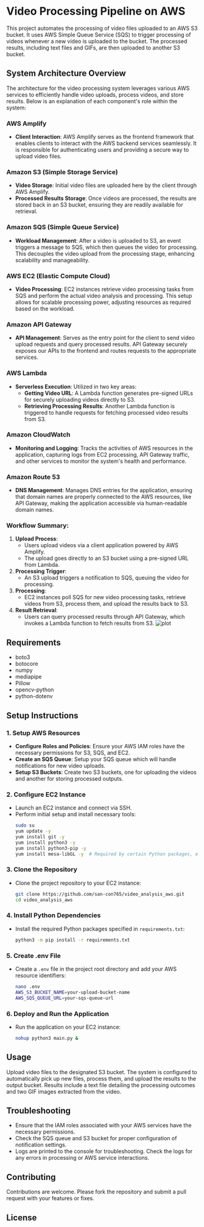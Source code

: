 # Video Processing Pipeline on AWS

This project automates the processing of video files uploaded to an AWS S3 bucket. It uses AWS Simple Queue Service (SQS) to trigger processing of videos whenever a new video is uploaded to the bucket. The processed results, including text files and GIFs, are then uploaded to another S3 bucket.

## System Architecture Overview

The architecture for the video processing system leverages various AWS services to efficiently handle video uploads, process videos, and store results. Below is an explanation of each component's role within the system:

### AWS Amplify
- **Client Interaction**: AWS Amplify serves as the frontend framework that enables clients to interact with the AWS backend services seamlessly. It is responsible for authenticating users and providing a secure way to upload video files.

### Amazon S3 (Simple Storage Service)
- **Video Storage**: Initial video files are uploaded here by the client through AWS Amplify.
- **Processed Results Storage**: Once videos are processed, the results are stored back in an S3 bucket, ensuring they are readily available for retrieval.

### Amazon SQS (Simple Queue Service)
- **Workload Management**: After a video is uploaded to S3, an event triggers a message to SQS, which then queues the video for processing. This decouples the video upload from the processing stage, enhancing scalability and manageability.

### AWS EC2 (Elastic Compute Cloud)
- **Video Processing**: EC2 instances retrieve video processing tasks from SQS and perform the actual video analysis and processing. This setup allows for scalable processing power, adjusting resources as required based on the workload.

### Amazon API Gateway
- **API Management**: Serves as the entry point for the client to send video upload requests and query processed results. API Gateway securely exposes our APIs to the frontend and routes requests to the appropriate services.

### AWS Lambda
- **Serverless Execution**: Utilized in two key areas:
  - **Getting Video URL**: A Lambda function generates pre-signed URLs for securely uploading videos directly to S3.
  - **Retrieving Processing Results**: Another Lambda function is triggered to handle requests for fetching processed video results from S3.

### Amazon CloudWatch
- **Monitoring and Logging**: Tracks the activities of AWS resources in the application, capturing logs from EC2 processing, API Gateway traffic, and other services to monitor the system's health and performance.

### Amazon Route 53
- **DNS Management**: Manages DNS entries for the application, ensuring that domain names are properly connected to the AWS resources, like API Gateway, making the application accessible via human-readable domain names.

### Workflow Summary:
1. **Upload Process**:
   - Users upload videos via a client application powered by AWS Amplify.
   - The upload goes directly to an S3 bucket using a pre-signed URL from Lambda.
2. **Processing Trigger**:
   - An S3 upload triggers a notification to SQS, queuing the video for processing.
3. **Processing**:
   - EC2 instances poll SQS for new video processing tasks, retrieve videos from S3, process them, and upload the results back to S3.
4. **Result Retrieval**:
   - Users can query processed results through API Gateway, which invokes a Lambda function to fetch results from S3.
![plot](architecture/architecture.jpeg)

## Requirements

- boto3  
- botocore  
- numpy  
- mediapipe  
- Pillow  
- opencv-python  
- python-dotenv

## Setup Instructions

### 1. **Setup AWS Resources**
   - **Configure Roles and Policies**: Ensure your AWS IAM roles have the necessary permissions for S3, SQS, and EC2.
   - **Create an SQS Queue**: Setup your SQS queue which will handle notifications for new video uploads.
   - **Setup S3 Buckets**: Create two S3 buckets, one for uploading the videos and another for storing processed outputs.

### 2. **Configure EC2 Instance**
   - Launch an EC2 instance and connect via SSH.
   - Perform initial setup and install necessary tools:
     ```bash
     sudo su
     yum update -y
     yum install git -y
     yum install python3 -y
     yum install python3-pip -y
     yum install mesa-libGL -y  # Required by certain Python packages, e.g., OpenCV
     ```

### 3. **Clone the Repository**
   - Clone the project repository to your EC2 instance:
     ```bash
     git clone https://github.com/san-con765/video_analysis_aws.git
     cd video_analysis_aws
     ```

### 4. **Install Python Dependencies**
   - Install the required Python packages specified in `requirements.txt`:
     ```bash
     python3 -m pip install -r requirements.txt
     ```

### 5. **Create .env File**
   - Create a `.env` file in the project root directory and add your AWS resource identifiers:
     ```bash
     nano .env
     AWS_S3_BUCKET_NAME=your-upload-bucket-name
     AWS_SQS_QUEUE_URL=your-sqs-queue-url
     ```

### 6. **Deploy and Run the Application**
   - Run the application on your EC2 instance:
     ```bash
     nohup python3 main.py &
     ```

## Usage

Upload video files to the designated S3 bucket. The system is configured to automatically pick up new files, process them, and upload the results to the output bucket. Results include a text file detailing the processing outcomes and two GIF images extracted from the video.

## Troubleshooting

- Ensure that the IAM roles associated with your AWS services have the necessary permissions.
- Check the SQS queue and S3 bucket for proper configuration of notification settings.
- Logs are printed to the console for troubleshooting. Check the logs for any errors in processing or AWS service interactions.

## Contributing

Contributions are welcome. Please fork the repository and submit a pull request with your features or fixes.

## License
